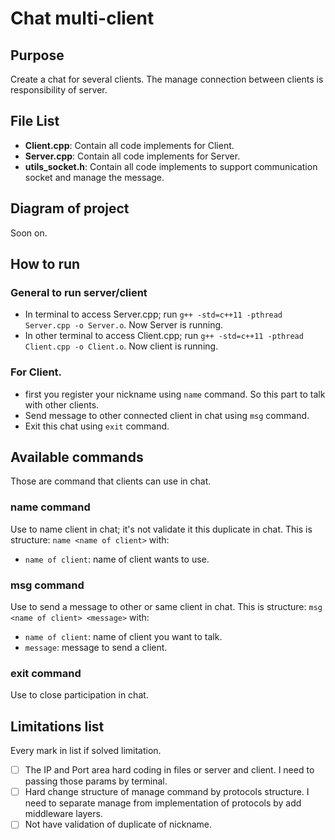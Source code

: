 # Chat multi-client

## Purpose
Create a chat for several clients. The manage connection between clients is responsibility of server.

## File List
* **Client.cpp**: Contain all code implements for Client.
* **Server.cpp**: Contain all code implements for Server.
* **utils_socket.h**: Contain all code implements to support communication socket and manage the message. 

## Diagram of project

Soon on.

## How to run
### General to run server/client
* In terminal to access Server.cpp; run `g++ -std=c++11 -pthread Server.cpp -o Server.o`. Now Server is running.
* In other terminal to access Client.cpp; run `g++ -std=c++11 -pthread Client.cpp -o Client.o`. Now client is running.

### For Client.
* first you register your nickname using `name` command. So this part to talk with other clients.
* Send message to other connected client in chat using `msg` command.
* Exit this chat using `exit` command.

## Available commands 
Those are command that clients can use in chat.

### name command
Use to name client in chat; it's not validate it this duplicate in chat.
This is structure: `name <name of client>` with:
  * `name of client`: name of client wants to use.

### msg command
Use to send a message to other or same client in chat.
This is structure: `msg <name of client> <message>` with:
  * `name of client`: name of client you want to talk.
  * `message`: message to send a client.

### exit command
Use to close participation in chat.

## Limitations list
Every mark in list if solved limitation.
- [ ] The IP and Port area hard coding in files or server and client. I need to passing those params by terminal.
- [ ] Hard change structure of manage command by protocols structure. I need to separate manage from implementation of protocols by add middleware layers.
- [ ] Not have validation of duplicate of nickname.
